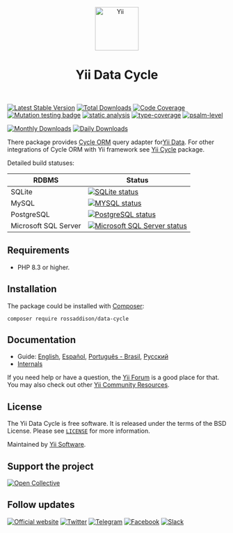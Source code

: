 <p align="center">
    <a href="https://github.com/yiisoft" target="_blank">
        <img src="https://yiisoft.github.io/docs/images/yii_logo.svg" height="100px" alt="Yii">
    </a>
    <h1 align="center">Yii Data Cycle</h1>
    <br>
</p>

[![Latest Stable Version](https://poser.pugx.org/rossaddison/data-cycle/v)](https://packagist.org/packages/rossaddison/data-cycle)
[![Total Downloads](https://poser.pugx.org/rossaddison/data-cycle/downloads)](https://packagist.org/packages/rossaddison/data-cycle)
[![Code Coverage](https://codecov.io/gh/rossaddison/data-cycle/branch/master/graph/badge.svg)](https://codecov.io/gh/rossaddison/data-cycle)
[![Mutation testing badge](https://img.shields.io/endpoint?style=flat&url=https%3A%2F%2Fbadge-api.stryker-mutator.io%2Fgithub.com%2Frossaddison%2Fdata-cycle%2Fmaster)](https://dashboard.stryker-mutator.io/reports/github.com/rossaddison/data-cycle/master)
[![static analysis](https://github.com/rossaddison/data-cycle/workflows/static%20analysis/badge.svg)](https://github.com/rossaddison/data-cycle/actions?query=workflow%3A%22static+analysis%22)
[![type-coverage](https://shepherd.dev/github/rossaddison/data-cycle/coverage.svg)](https://shepherd.dev/github/rossaddison/data-cycle)
[![psalm-level](https://shepherd.dev/github/rossaddison/data-cycle/level.svg)](https://shepherd.dev/github/rossaddison/data-cycle)

[![Monthly Downloads](https://poser.pugx.org/rossaddison/data-cycle/d/monthly)](https://packagist.org/packages/rossaddison/data-cycle)
[![Daily Downloads](https://poser.pugx.org/rossaddison/data-cycle/d/daily)](https://packagist.org/packages/rossaddison/data-cycle)

There package provides [Cycle ORM](https://github.com/cycle/orm) query adapter for[Yii Data](https://github.com/yiisoft/data). For other
integrations of Cycle ORM with Yii framework see [Yii Cycle](https://github.com/yiisoft/yii-cycle) package.

Detailed build statuses:

| RDBMS                | Status                                                                                                                                                                  |
|----------------------|-------------------------------------------------------------------------------------------------------------------------------------------------------------------------|
| SQLite               | [![SQLite status](https://github.com/rossaddison/data-cycle/workflows/sqlite/badge.svg)](https://github.com/rossaddison/data-cycle/actions?query=workflow%3Asqlite)             |
| MySQL                | [![MYSQL status](https://github.com/rossaddison/data-cycle/workflows/mysql/badge.svg)](https://github.com/rossaddison/data-cycle/actions?query=workflow%3Amysql)                |
| PostgreSQL           | [![PostgreSQL status](https://github.com/rossaddison/data-cycle/workflows/pgsql/badge.svg)](https://github.com/rossaddison/data-cycle/actions?query=workflow%3Apgsql)           |
| Microsoft SQL Server | [![Microsoft SQL Server status](https://github.com/rossaddison/data-cycle/workflows/mssql/badge.svg)](https://github.com/rossaddison/data-cycle/actions?query=workflow%3Amssql) |

## Requirements

- PHP 8.3 or higher.

## Installation

The package could be installed with [Composer](https://getcomposer.org):

```shell
composer require rossaddison/data-cycle
```

## Documentation

- Guide: [English](docs/guide/en/README.md), [Español](docs/guide/es/README.md), [Português - Brasil](docs/guide/pt-BR/README.md), [Русский](docs/guide/ru/README.md)
- [Internals](docs/internals.md)

If you need help or have a question, the [Yii Forum](https://forum.yiiframework.com/c/yii-3-0/63) is a good place for
that. You may also check out other [Yii Community Resources](https://www.yiiframework.com/community).

## License

The Yii Data Cycle is free software. It is released under the terms of the BSD License.
Please see [`LICENSE`](./LICENSE.md) for more information.

Maintained by [Yii Software](https://www.yiiframework.com/).

## Support the project

[![Open Collective](https://img.shields.io/badge/Open%20Collective-sponsor-7eadf1?logo=open%20collective&logoColor=7eadf1&labelColor=555555)](https://opencollective.com/yiisoft)

## Follow updates

[![Official website](https://img.shields.io/badge/Powered_by-Yii_Framework-green.svg?style=flat)](https://www.yiiframework.com/)
[![Twitter](https://img.shields.io/badge/twitter-follow-1DA1F2?logo=twitter&logoColor=1DA1F2&labelColor=555555?style=flat)](https://twitter.com/yiiframework)
[![Telegram](https://img.shields.io/badge/telegram-join-1DA1F2?style=flat&logo=telegram)](https://t.me/yii3en)
[![Facebook](https://img.shields.io/badge/facebook-join-1DA1F2?style=flat&logo=facebook&logoColor=ffffff)](https://www.facebook.com/groups/yiitalk)
[![Slack](https://img.shields.io/badge/slack-join-1DA1F2?style=flat&logo=slack)](https://yiiframework.com/go/slack)
